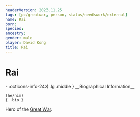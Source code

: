 ```yaml
---
headerVersion: 2023.11.25
tags: [pc/greatwar, person, status/needswork/external]
name: Rai
born:
species:
ancestry:
gender: male
player: David Kong
title: Rai
---
```

# Rai
<div class="grid cards ext-narrow-margin ext-one-column" markdown>
- :octicons-info-24:{ .lg .middle } __Biographical Information__

    (he/him)  
    { .bio }

</div>


Hero of the [Great War](<../../../events/1500s/great-war.md>). 

